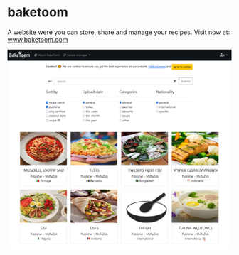 # baketoom 
A website were you can store, share and manage your recipes. Visit now at: www.baketoom.com

<img src="https://github.com/gubrus50/BakeToom/blob/master/baketoom.png"/>
